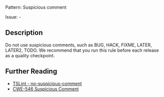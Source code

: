 Pattern: Suspicious comment

Issue: -

## Description

Do not use suspicious comments, such as BUG, HACK, FIXME, LATER, LATER2,
TODO. We recommend that you run this rule before each release as a
quality checkpoint.

## Further Reading

* [TSLint - no-suspicious-comment](https://github.com/microsoft/tslint-microsoft-contrib/blob/master/README.md#supported-rules)
* [CWE-546 Suspicious Comment](https://cwe.mitre.org/data/definitions/546.html)